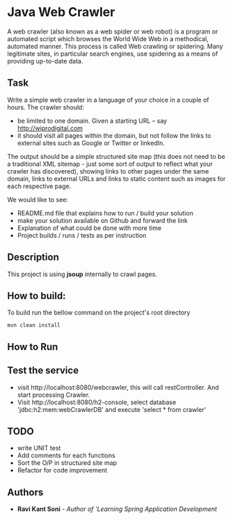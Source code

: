 # Java Web Crawler

A web crawler (also known as a web spider or web robot) is a program or automated script which browses the World Wide Web in a methodical, automated manner. This process is called Web crawling or spidering. Many legitimate sites, in particular search engines, use spidering as a means of providing up-to-date data.

## Task

Write a simple web crawler in a language of your choice in a couple of hours.
The crawler should:
- be limited to one domain. Given a starting URL – say http://wiprodigital.com
- it should visit all pages within the domain, but not follow the links to external sites such as Google or Twitter or linkedIn.

The output should be a simple structured site map (this does not need to be a traditional XML sitemap - just some sort of output to reflect what your crawler has discovered), showing links to other pages under the same domain, links to external URLs and links to static content such as images for each respective page.

We would like to see:
- README.md file that explains how to run / build your solution
- make your solution available on Github and forward the link
- Explanation of what could be done with more time
- Project builds / runs / tests as per instruction

## Description
This project is using **jsoup** internally to crawl pages.

## How to build:

To build run the bellow command on the project's root directory

	mvn clean install

## How to Run

## Test the service

- visit http://localhost:8080/webcrawler, this will call restController. And start processing Crawler.
- Visit http://localhost:8080/h2-console, select database 'jdbc:h2:mem:webCrawlerDB' and execute 'select * from crawler'

## TODO

* write UNIT test
* Add comments for each functions
* Sort the O/P in structured site map
* Refactor for code improvement

## Authors

* **Ravi Kant Soni** - *Author of 'Learning Spring Application Development*
